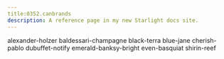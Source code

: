 ```yaml
---
title:0352.canbrands
description: A reference page in my new Starlight docs site.
---
```

alexander-holzer
baldessari-champagne
black-terra
blue-jane
cherish-pablo
dubuffet-notify
emerald-banksy-bright
even-basquiat
shirin-reef
